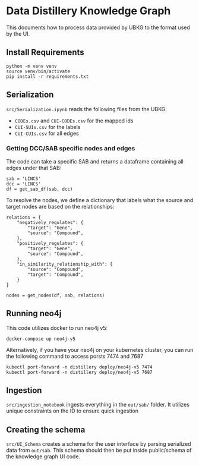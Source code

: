# Data Distillery Knowledge Graph
This documents how to process data provided by UBKG to the format used by the UI.

## Install Requirements
```
python -m venv venv
source venv/bin/activate
pip install -r requirements.txt
``` 

## Serialization
`src/Serialization.ipynb` reads the following files from the UBKG:
* `CODEs.csv` and `CUI-CODEs.csv` for the mapped ids
* `CUI-SUIs.csv` for the labels
* `CUI-CUIs.csv` for all edges

### Getting DCC/SAB specific nodes and edges

The code can take a specific SAB and returns a dataframe containing all edges under that SAB:

```
sab = 'LINCS'
dcc = 'LINCS'
df = get_sab_df(sab, dcc)
```

To resolve the nodes, we define a dictionary that labels what the source and target nodes are based on the relationships:

```
relations = {
	"negatively_regulates": {
		"target": "Gene",
		"source": "Compound",
	},
	"positively_regulates": {
		"target": "Gene",
		"source": "Compound",
	},
	"in_similarity_relationship_with": {
		"source": "Compound",
		"target": "Compound",
	}
}

nodes = get_nodes(df, sab, relations)
```

## Running neo4j

This code utilizes docker to run neo4j v5:

```
docker-compose up neo4j-v5
```

Alternatively, if you have your neo4j on your kubernetes cluster, you can run the following command to access porsts 7474 and 7687

```
kubectl port-forward -n distillery deploy/neo4j-v5 7474
kubectl port-forward -n distillery deploy/neo4j-v5 7687
```

## Ingestion
`src/ingestion_notebook` ingests everything in the `out/sab/` folder. It utilizes unique constraints on the ID to ensure quick ingestion

## Creating the schema

`src/UI_Schema`  creates a schema for the user interface by parsing serialized data from `out/sab`. This schema should then be put inside public/schema of the knowledge graph UI code.